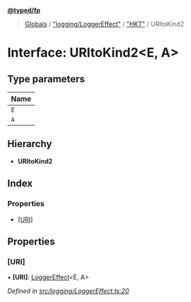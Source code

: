 **[@typed/fp](../README.md)**

> [Globals](../globals.md) / ["logging/LoggerEffect"](../modules/_logging_loggereffect_.md) / ["HKT"](../modules/_logging_loggereffect_._hkt_.md) / URItoKind2

# Interface: URItoKind2\<E, A>

## Type parameters

Name |
------ |
`E` |
`A` |

## Hierarchy

* **URItoKind2**

## Index

### Properties

* [[URI]](_logging_loggereffect_._hkt_.uritokind2.md#[uri])

## Properties

### [URI]

•  **[URI]**: [LoggerEffect](_logging_loggereffect_.loggereffect.md)\<E, A>

*Defined in [src/logging/LoggerEffect.ts:20](https://github.com/TylorS/typed-fp/blob/41076ce/src/logging/LoggerEffect.ts#L20)*
